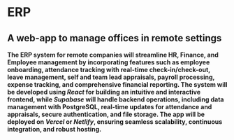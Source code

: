 
# ERP 
## A web-app to manage offices in remote settings 

**The ERP system for remote companies will streamline HR, Finance, and Employee management by incorporating features such as employee onboarding, attendance tracking with real-time check-in/check-out, leave management, self and team lead appraisals, payroll processing, expense tracking, and comprehensive financial reporting. The system will be developed using *React* for building an intuitive and interactive frontend, while *Supabase* will handle backend operations, including data management with PostgreSQL, real-time updates for attendance and appraisals, secure authentication, and file storage. The app will be deployed on *Vercel* or *Netlify*, ensuring seamless scalability, continuous integration, and robust hosting.**